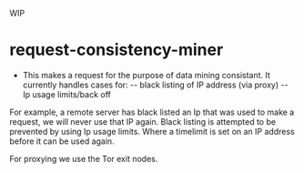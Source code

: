 WIP

# request-consistency-miner
- This makes a request for the purpose of data mining consistant. It currently handles cases for:
-- black listing of IP address (via proxy)
-- Ip usage limits/back off

For example, a remote server has black listed an Ip that was used to make a request, we will never use that IP again.
Black listing is attempted to be prevented by using Ip usage limits. Where a timelimit is set on an IP address before
it can be used again.

For proxying we use the Tor exit nodes.
